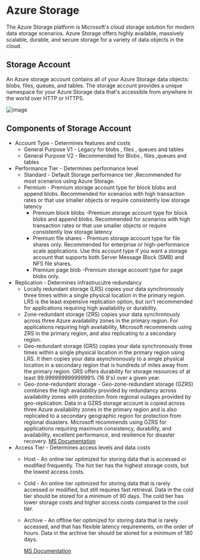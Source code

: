 # Azure Storage
The Azure Storage platform is Microsoft's cloud storage solution for modern data storage scenarios. Azure Storage offers highly available, massively scalable, durable, and secure storage for 
a variety of data objects in the cloud.
## Storage Account 
An Azure storage account contains all of your Azure Storage data objects: blobs, files, queues, and tables. The storage account provides a unique namespace for your Azure Storage data that's
accessible from anywhere in the world over HTTP or HTTPS.

![image](https://github.com/Renjeeshrk/PublicRepo01/assets/51906504/bfbfad41-8bd9-4c94-bbd3-1854665dee6c)

## Components of Storage Account 
* Account Type - Determines features and costs
  * General Purpose V1 - Legacy for blobs , files , queues and tables 
  * General Purpose V2 - Recommended for Blobs , files ,queues and tables 
* Performance Tier - Determines performance level
  * Standard - Default Storage performance tier ,Recommended for most scenarios using Azure Storage.
  * Permium - Premium storage account type for block blobs and append blobs. Recommended for scenarios with high transaction rates or that use smaller objects or require consistently low storage latency
     * Premium block blobs -Premium storage account type for block blobs and append blobs. Recommended for scenarios with high transaction rates or that use smaller objects or require consistently low storage latency
     * Premium file shares - Premium storage account type for file shares only. Recommended for enterprise or high-performance scale applications. Use this account type if you want a storage account that supports both Server Message Block (SMB) and NFS file shares.
     * Premium page blob -Premium storage account type for page blobs only.
* Replication - Determines infrastrucutre redundancy
  * Locally redundant storage (LRS) copies your data synchronously three times within a single physical location in the primary region. LRS is the least expensive replication option, but isn't recommended for applications requiring high availability or durability.
  * Zone-redundant storage (ZRS) copies your data synchronously across three Azure availability zones in the primary region. For applications requiring high availability, Microsoft recommends using ZRS in the primary region, and also replicating to a secondary region.
  * Geo-redundant storage (GRS) copies your data synchronously three times within a single physical location in the primary region using LRS. It then copies your data asynchronously to a single physical location in a secondary region that is hundreds of miles away from the primary region. GRS offers durability for storage resources of at least 99.99999999999999% (16 9's) over a given year.
  * Geo-zone-redundant storage - Geo-zone-redundant storage (GZRS) combines the high availability provided by redundancy across availability zones with protection from regional outages provided by geo-replication. Data in a GZRS storage account is copied across three Azure availability zones in the primary region and is also replicated to a secondary geographic region for protection from regional disasters. Microsoft recommends using GZRS for applications requiring maximum consistency, durability, and availability, excellent performance, and resilience for disaster recovery.
    [MS Documentation](https://learn.microsoft.com/en-us/azure/storage/common/storage-redundancy) 
* Access Tier  - Determines access levels and data costs
  * Host - An online tier optimized for storing data that is accessed or modified frequently. The hot tier has the highest storage costs, but the lowest access costs.
  * Cold - An online tier optimized for storing data that is rarely accessed or modified, but still requires fast retrieval. Data in the cold tier should be stored for a minimum of 90 days. The cold tier has lower storage costs and higher access costs compared to the cool tier.
  * Archive -  An offline tier optimized for storing data that is rarely accessed, and that has flexible latency requirements, on the order of hours. Data in the archive tier should be stored for a minimum of 180 days.
    
    [MS Documentation](https://learn.microsoft.com/en-us/azure/storage/common/storage-redundancy](https://learn.microsoft.com/en-us/azure/storage/blobs/access-tiers-overview)https://learn.microsoft.com/en-us/azure/storage/blobs/access-tiers-overview) 

